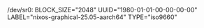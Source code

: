/dev/sr0: BLOCK_SIZE="2048" UUID="1980-01-01-00-00-00-00" LABEL="nixos-graphical-25.05-aarch64" TYPE="iso9660"
